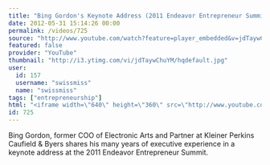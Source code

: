 ```yaml
---
title: "Bing Gordon's Keynote Address (2011 Endeavor Entrepreneur Summit)"
date: 2012-05-31 15:14:26 00:00
permalink: /videos/725
source: "http://www.youtube.com/watch?feature=player_embedded&v=jdTaywChuYM#!"
featured: false
provider: "YouTube"
thumbnail: "http://i3.ytimg.com/vi/jdTaywChuYM/hqdefault.jpg"
user:
  id: 157
  username: "swissmiss"
  name: "swissmiss"
tags: ["entrepreneurship"]
html: "<iframe width=\"640\" height=\"360\" src=\"http://www.youtube.com/embed/jdTaywChuYM?wmode=transparent&fs=1&feature=oembed\" frameborder=\"0\" allowfullscreen></iframe>"
id: 725
---
```


Bing Gordon, former COO of Electronic Arts and Partner at Kleiner Perkins Caufield & Byers shares his many years of executive experience in a keynote address at the 2011 Endeavor Entrepreneur Summit.